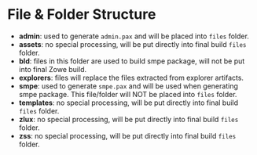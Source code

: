 # File & Folder Structure

- **admin**: used to generate `admin.pax` and will be placed into `files` folder.
- **assets**: no special processing, will be put directly into final build `files` folder.
- **bld**: files in this folder are used to build smpe package, will not be put into final Zowe build.
- **explorers**: files will replace the files extracted from explorer artifacts.
- **smpe**: used to generate `smpe.pax` and will be used when generating smpe package. This file/folder will NOT be placed into `files` folder.
- **templates**: no special processing, will be put directly into final build `files` folder.
- **zlux**: no special processing, will be put directly into final build `files` folder.
- **zss**: no special processing, will be put directly into final build `files` folder.
